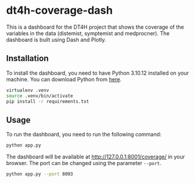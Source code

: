 # dt4h-coverage-dash

This is a dashboard for the DT4H project that shows the coverage of the variables in the data (distemist, symptemist and medprocner). The dashboard is built using Dash and Plotly.

## Installation

To install the dashboard, you need to have Python 3.10.12 installed on your machine. You can download Python from [here](https://www.python.org/downloads/).

```bash
virtualenv .venv
source .venv/bin/activate
pip install -r requirements.txt
```

## Usage

To run the dashboard, you need to run the following command:

```bash
python app.py
```

The dashboard will be available at http://127.0.0.1:8001/coverage/ in your browser. The port can be changed using the parameter `--port`.

```bash
python app.py --port 8003
```

